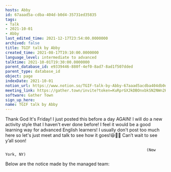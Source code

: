 ```yaml
---
hosts: Abby
id: 67aaad5a-cdba-404d-b0d4-35731ed35835
tags:
- Talk
- 2021-10-01
- Abby
last_edited_time: 2021-12-17T23:54:00.0000000
archived: false
title: TGIF talk by Abby
created_time: 2021-08-17T19:10:00.0000000
language_level: intermediate to advanced
talktime: 2021-10-01T19:30:00.0000000
parent_database_id: e9339446-880f-4ef0-8ad7-8ad1f507dded
parent_type: database_id
object: page
indexDate: 2021-10-01
notion_url: https://www.notion.so/TGIF-talk-by-Abby-67aaad5acdba404db0d435731ed35835
meeting_link: https://gather.town/invite?token=KuRprGXJkDBOnxbkSN2NWn2HuHjwl9GJ
software: Gather Town
sign_up_here: 
name: TGIF talk by Abby
---
```


Thank God It's Friday! I just posted this before a day AGAIN!
I will do a new activity style that I haven't ever done before! I feel it would be a good learning way for advanced English learners!
I usually don't post too much here so let's just meet and talk to see how it goes!😆👍🏻
Can’t wait to see y’all soon!


                                                                  (New York, NY)
                                                  



Below are the notice made by the managed team:


